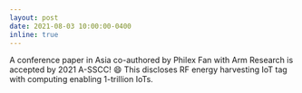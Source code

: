 ```yaml
---
layout: post
date: 2021-08-03 10:00:00-0400
inline: true
---
```


A conference paper in Asia co-authored by Philex Fan with Arm Research is accepted by 2021 A-SSCC! :smile: This discloses RF energy harvesting IoT tag with computing enabling 1-trillion IoTs.